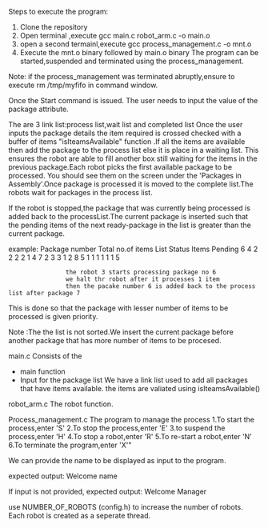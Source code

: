 Steps to execute the program:

1) Clone the repository
2) Open terminal ,execute gcc main.c robot_arm.c -o main.o
3) open a second termainl,execute gcc process_management.c -o mnt.o
4) Execute the mnt.o binary followed by main.o binary
The program can be started,suspended and terminated using the process_management.  

Note: if the process_management was terminated abruptly,ensure to execute rm /tmp/myfifo in command window.

Once the Start command is issued.
The user needs to input the value of the package attribute.

The are 3 link list:process list,wait list and completed list
Once the user inputs the package details the item required is crossed checked with a buffer of items
"isIteamsAvailable"  function .If all the items are available then add the package to the process list else it is place in a waiting list.
This ensures the robot are able to fill another box still waiting for the items in the previous package.Each robot picks the first available package to be processed.
You should see them on the screen under the  'Packages in Assembly'.Once package is processed it is moved to the complete list.The robots wait for packages in the process list.

If the robot is stopped,the package that was currently being processed is added back to the processList.The current package is inserted such that the pending items of the next ready-package in the list is greater than the current package.

example: Package number    Total no.of items       List                 Status      Items Pending 
                    6                               4                        2 2 2 2                1                   4
                    7                               2                           3 3                   1                   2
                    8                               5                     1 1 1 1 1                1                   5
                    
                    the robot 3 starts processing package no 6
                    we halt thr robot after it processes 1 item
                    then the pacake number 6 is added back to the process list after package 7
                    
 This is done so that the package with lesser number of items to be processed is given priority.
 
 Note :The the list is not  sorted.We insert the current package before another package that has more number of items to be procesed. 
                    

main.c 
Consists of the 
- main function
- Input for the package list 
 We have a link list used to add all packages that have items available.
 the items are valiated using  isIteamsAvailable()
 
 robot_arm.c 
 The robot  function.

Process_management.c
The program to manage the process
1.To start the process,enter 'S' 
2.To stop the process,enter 'E'
3.to suspend the process,enter 'H'
4.To stop a robot,enter 'R'
5.To re-start a robot,enter 'N'
6.To terminate the program,enter 'X'"

We can provide the name to be displayed as input to the program.

expected output:
Welcome name

If input is not provided,
expected output:
Welcome Manager

use NUMBER_OF_ROBOTS  (config.h) to increase the number of robots.
Each robot is created as a seperate thread.


